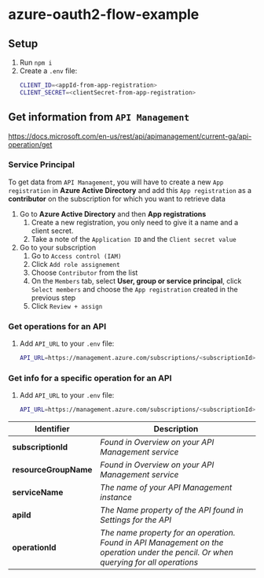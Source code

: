 # azure-oauth2-flow-example

## Setup

1. Run `npm i`
1. Create a `.env` file:
    ```bash
    CLIENT_ID=<appId-from-app-registration>
    CLIENT_SECRET=<clientSecret-from-app-registration>
    ```

## Get information from `API Management`

https://docs.microsoft.com/en-us/rest/api/apimanagement/current-ga/api-operation/get

### Service Principal

To get data from `API Management`, you will have to create a new `App registration` in **Azure Active Directory** and add this `App registration` as a **contributor** on the subscription for which you want to retrieve data

1. Go to **Azure Active Directory** and then **App registrations**
    1. Create a new registration, you only need to give it a name and a client secret.
    1. Take a note of the `Application ID` and the `Client secret value`
1. Go to your subscription
    1. Go to `Access control (IAM)`
    1. Click `Add role assignement`
    1. Choose `Contributor` from the list
    1. On the `Members` tab, select **User, group or service principal**, click `Select members` and choose the `App registration` created in the previous step
    1. Click `Review + assign`

### Get operations for an API

1. Add `API_URL` to your `.env` file:
    ```bash
    API_URL=https://management.azure.com/subscriptions/<subscriptionId>/resourceGroups/<resourceGroupName>/providers/Microsoft.ApiManagement/service/<serviceName>/apis/<apiId>/operations?api-version=2021-08-01
    ```

### Get info for a specific operation for an API

1. Add `API_URL` to your `.env` file:
    ```bash
    API_URL=https://management.azure.com/subscriptions/<subscriptionId>/resourceGroups/<resourceGroupName>/providers/Microsoft.ApiManagement/service/<serviceName>/apis/<apiId>/operations/<operationId>?api-version=2021-08-01
    ```

|Identifier|Description|
|----------|-----------|
|**subscriptionId**|*Found in Overview on your API Management service*
|**resourceGroupName**|*Found in Overview on your API Management service*
|**serviceName**|*The name of your API Management instance*
|**apiId**|*The Name property of the API found in Settings for the API*
|**operationId**|*The name property for an operation. Found in API Management on the operation under the pencil. Or when querying for all operations*
